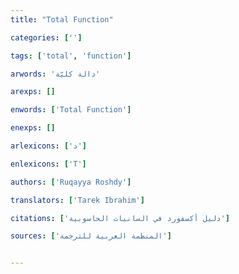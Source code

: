```yaml
---
title: "Total Function"

categories: ['']

tags: ['total', 'function']

arwords: 'دالة كليّة'

arexps: []

enwords: ['Total Function']

enexps: []

arlexicons: ['د']

enlexicons: ['T']

authors: ['Ruqayya Roshdy']

translators: ['Tarek Ibrahim']

citations: ['دليل أكسفورد في السانيات الحاسوبية']

sources: ['المنظمة العربية للترجمة']


---
```

